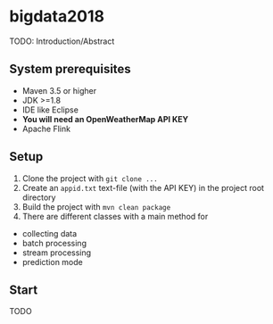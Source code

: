# bigdata2018
TODO: Introduction/Abstract
## System prerequisites
- Maven 3.5 or higher
- JDK >=1.8
- IDE like Eclipse
- **You will need an OpenWeatherMap API KEY**
- Apache Flink
## Setup
1. Clone the project with `git clone ...`
2. Create an `appid.txt` text-file (with the API KEY) in the project root directory
3. Build the project with `mvn clean package`
4. There are different classes with a main method for
- collecting data
- batch processing
- stream processing
- prediction mode
## Start
TODO
